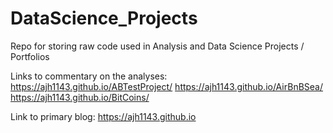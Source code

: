 # DataScience_Projects
Repo for storing raw code used in Analysis and Data Science Projects / Portfolios

Links to commentary on the analyses:
https://ajh1143.github.io/ABTestProject/
https://ajh1143.github.io/AirBnBSea/
https://ajh1143.github.io/BitCoins/

Link to primary blog:
https://ajh1143.github.io

